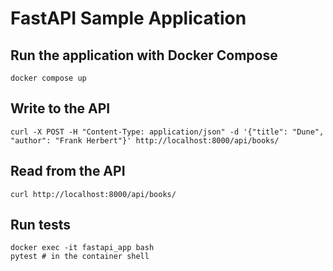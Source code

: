 # FastAPI Sample Application

## Run the application with Docker Compose

```
docker compose up
```

## Write to the API

```
curl -X POST -H "Content-Type: application/json" -d '{"title": "Dune", "author": "Frank Herbert"}' http://localhost:8000/api/books/
```

## Read from the API

```
curl http://localhost:8000/api/books/
```

## Run tests

```
docker exec -it fastapi_app bash
pytest # in the container shell
```
